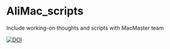 # AliMac_scripts

Include working-on thoughts and scripts with MacMaster team 

[![DOI](https://zenodo.org/badge/332436632.svg)](https://zenodo.org/badge/latestdoi/332436632)
